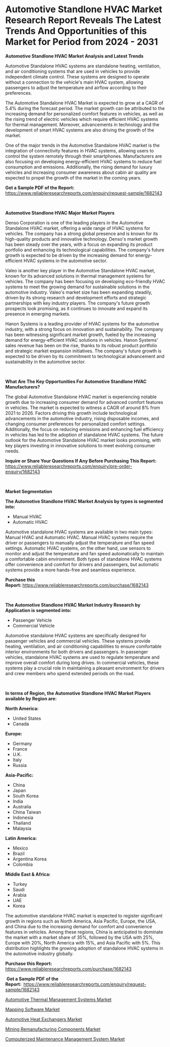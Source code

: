 <p><h1>Automotive Standlone HVAC Market Research Report Reveals The Latest Trends And Opportunities of this Market for Period from 2024 - 2031</h1></p><p><strong>Automotive Standlone HVAC Market Analysis and Latest Trends</strong></p>
<p><p>Automotive Standalone HVAC systems are standalone heating, ventilation, and air conditioning systems that are used in vehicles to provide independent climate control. These systems are designed to operate without a connection to the vehicle's main HVAC system, allowing passengers to adjust the temperature and airflow according to their preferences.</p><p>The Automotive Standalone HVAC Market is expected to grow at a CAGR of 5.4% during the forecast period. The market growth can be attributed to the increasing demand for personalized comfort features in vehicles, as well as the rising trend of electric vehicles which require efficient HVAC systems for thermal management. Moreover, advancements in technology and the development of smart HVAC systems are also driving the growth of the market.</p><p>One of the major trends in the Automotive Standalone HVAC market is the integration of connectivity features in HVAC systems, allowing users to control the system remotely through their smartphones. Manufacturers are also focusing on developing energy-efficient HVAC systems to reduce fuel consumption and emissions. Additionally, the rising demand for luxury vehicles and increasing consumer awareness about cabin air quality are expected to propel the growth of the market in the coming years.</p></p>
<p><strong>Get a Sample PDF of the Report:&nbsp;</strong> <a href="https://www.reliableresearchreports.com/enquiry/request-sample/1682143">https://www.reliableresearchreports.com/enquiry/request-sample/1682143</a></p>
<p>&nbsp;</p>
<p><strong>Automotive Standlone HVAC Major Market Players</strong></p>
<p><p>Denso Corporation is one of the leading players in the Automotive Standalone HVAC market, offering a wide range of HVAC systems for vehicles. The company has a strong global presence and is known for its high-quality products and innovative technology. Denso's market growth has been steady over the years, with a focus on expanding its product portfolio and enhancing its technological capabilities. The company's future growth is expected to be driven by the increasing demand for energy-efficient HVAC systems in the automotive sector.</p><p>Valeo is another key player in the Automotive Standalone HVAC market, known for its advanced solutions in thermal management systems for vehicles. The company has been focusing on developing eco-friendly HVAC systems to meet the growing demand for sustainable solutions in the automotive industry. Valeo's market size has been expanding steadily, driven by its strong research and development efforts and strategic partnerships with key industry players. The company's future growth prospects look promising, as it continues to innovate and expand its presence in emerging markets.</p><p>Hanon Systems is a leading provider of HVAC systems for the automotive industry, with a strong focus on innovation and sustainability. The company has been witnessing significant market growth, fueled by the increasing demand for energy-efficient HVAC solutions in vehicles. Hanon Systems' sales revenue has been on the rise, thanks to its robust product portfolio and strategic market expansion initiatives. The company's future growth is expected to be driven by its commitment to technological advancement and sustainability in the automotive sector.</p></p>
<p>&nbsp;</p>
<p><strong>What Are The Key Opportunities For Automotive Standlone HVAC Manufacturers?</strong></p>
<p><p>The global Automotive Standalone HVAC market is experiencing notable growth due to increasing consumer demand for advanced comfort features in vehicles. The market is expected to witness a CAGR of around 8% from 2021 to 2026. Factors driving this growth include technological advancements in the automotive industry, rising disposable incomes, and changing consumer preferences for personalized comfort settings. Additionally, the focus on reducing emissions and enhancing fuel efficiency in vehicles has led to the adoption of standalone HVAC systems. The future outlook for the Automotive Standalone HVAC market looks promising, with key players investing in innovative solutions to meet evolving consumer needs.</p></p>
<p><strong>Inquire or Share Your Questions If Any Before Purchasing This Report:</strong> <a href="https://www.reliableresearchreports.com/enquiry/pre-order-enquiry/1682143">https://www.reliableresearchreports.com/enquiry/pre-order-enquiry/1682143</a></p>
<p>&nbsp;</p>
<p><strong>Market Segmentation</strong></p>
<p><strong>The Automotive Standlone HVAC Market Analysis by types is segmented into:</strong></p>
<p><ul><li>Manual HVAC</li><li>Automatic HVAC</li></ul></p>
<p><p>Automotive standalone HVAC systems are available in two main types: Manual HVAC and Automatic HVAC. Manual HVAC systems require the driver or passengers to manually adjust the temperature and fan speed settings. Automatic HVAC systems, on the other hand, use sensors to monitor and adjust the temperature and fan speed automatically to maintain a comfortable cabin environment. Both types of standalone HVAC systems offer convenience and comfort for drivers and passengers, but automatic systems provide a more hands-free and seamless experience.</p></p>
<p><strong>Purchase this Report:&nbsp;</strong><a href="https://www.reliableresearchreports.com/purchase/1682143">https://www.reliableresearchreports.com/purchase/1682143</a></p>
<p>&nbsp;</p>
<p><strong>The Automotive Standlone HVAC Market Industry Research by Application is segmented into:</strong></p>
<p><ul><li>Passenger Vehicle</li><li>Commercial Vehicle</li></ul></p>
<p><p>Automotive standalone HVAC systems are specifically designed for passenger vehicles and commercial vehicles. These systems provide heating, ventilation, and air conditioning capabilities to ensure comfortable interior environments for both drivers and passengers. In passenger vehicles, standalone HVAC systems are used to regulate temperature and improve overall comfort during long drives. In commercial vehicles, these systems play a crucial role in maintaining a pleasant environment for drivers and crew members who spend extended periods on the road.</p></p>
<p>&nbsp;</p>
<p><strong>In terms of Region, the Automotive Standlone HVAC Market Players available by Region are:</strong></p>
<p>
    <p> <strong> North America: </strong>
        <ul>
            <li>United States</li>
            <li>Canada</li>
        </ul>
        </p> 
    <p> <strong> Europe: </strong>
        <ul>
            <li>Germany</li>
            <li>France</li>
            <li>U.K.</li>
            <li>Italy</li>
            <li>Russia</li>
        </ul>
        </p> 
    <p> <strong> Asia-Pacific: </strong>
        <ul>
            <li>China</li>
            <li>Japan</li>
            <li>South Korea</li>
            <li>India</li>
            <li>Australia</li>
            <li>China Taiwan</li>
            <li>Indonesia</li>
            <li>Thailand</li>
            <li>Malaysia</li>
        </ul>
        </p> 
    <p> <strong> Latin America: </strong>
        <ul>
            <li>Mexico</li>
            <li>Brazil</li>
            <li>Argentina Korea</li>
            <li>Colombia</li>
        </ul>
        </p> 
    <p> <strong> Middle East & Africa: </strong>
        <ul>
            <li>Turkey</li>
            <li>Saudi</li>
            <li>Arabia</li>
            <li>UAE</li>
            <li>Korea</li>
        </ul>
    </p>
    </p>
<p><p>The automotive standalone HVAC market is expected to register significant growth in regions such as North America, Asia Pacific, Europe, the USA, and China due to the increasing demand for comfort and convenience features in vehicles. Among these regions, China is anticipated to dominate the market with a market share of 35%, followed by the USA with 25%, Europe with 20%, North America with 15%, and Asia Pacific with 5%. This distribution highlights the growing adoption of standalone HVAC systems in the automotive industry globally.</p></p>
<p><strong>Purchase this Report: </strong><a href="https://www.reliableresearchreports.com/purchase/1682143">https://www.reliableresearchreports.com/purchase/1682143</a></p>
<p>&nbsp;<strong>Get a Sample PDF of the Report:&nbsp;&nbsp;</strong><a href="https://www.reliableresearchreports.com/enquiry/request-sample/1682143">https://www.reliableresearchreports.com/enquiry/request-sample/1682143</a></p>
<p><strong></strong></p>
<p><p><a href="https://github.com/yemakinde/Market-Research-Report-List-1/blob/main/automotive-thermal-management-systems-market.md">Automotive Thermal Management Systems Market</a></p><p><a href="https://medium.com/@bradomar67436/mapping-software-market-the-key-to-successful-business-strategy-forecast-till-2031-d733a2dfc78e">Mapping Software Market</a></p><p><a href="https://github.com/jsmusil/Market-Research-Report-List-2/blob/main/automotive-heat-exchangers-market.md">Automotive Heat Exchangers Market</a></p><p><a href="https://medium.com/@sarahhopkins94/analyzing-mining-remanufacturing-components-market-global-industry-perspective-and-forecast-2024-611f0676ee90">Mining Remanufacturing Components Market</a></p><p><a href="https://medium.com/@briaabshire64/computerized-maintenance-management-system-market-trends-and-market-analysis-forecasted-for-period-110c327c9159">Computerized Maintenance Management System Market</a></p></p>